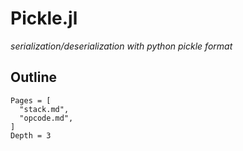 # Pickle.jl

*serialization/deserialization with python pickle format*


## Outline

```@contents
Pages = [
  "stack.md",
  "opcode.md",
]
Depth = 3
```
